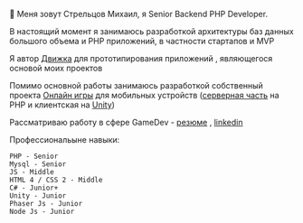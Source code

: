 👋 Меня зовут Стрельцов Михаил, я Senior Backend PHP Developer.    

В настоящий момент я занимаюсь разработкой архитектуры баз данных большого объема и PHP приложений, в частности стартапов и MVP    

Я автор [Движка](https://github.com/webrobot1/engine) для прототипирования приложений , являющегося основой моих проектов

Помимо основной работы занимаюсь разработкой собственный проекта [Онлайн игры](https://github.com/webrobot1?tab=repositories&q=%D0%9E%D0%BD%D0%BB%D0%B0%D0%B9%D0%BD&type=&language=&sort=) для мобильных устройств ([серверная часть](https://github.com/webrobot1/app-server) на PHP и клиентская на [Unity](https://github.com/webrobot1/unity))       

Рассматриваю работу в сфере GameDev - [резюме](https://hh.ru/applicant/resumes/view?resume=04918507ff08eeaac20039ed1f446f704e4d49) , [linkedin](https://www.linkedin.com/in/webrobot)

Профессиональыне навыки: 

    PHP - Senior
    Mysql - Senior 
    JS - Middle
    HTML 4 / CSS 2 - Middle
    C# - Junior+
    Unity - Junior
    Phaser Js - Junior
    Node Js - Junior
